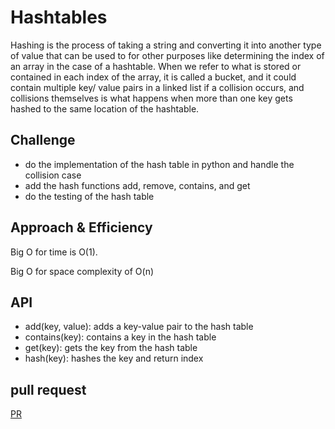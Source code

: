 # Hashtables
<!-- Short summary or background information -->
Hashing is the process of taking a string and converting it into another type of value that can be used to for other purposes like determining the index of an array in the case of a hashtable. When we refer to what is stored or contained in each index of the array, it is called a bucket, and it could contain multiple key/ value pairs in a linked list if a collision occurs, and collisions themselves is what happens when more than one key gets hashed to the same location of the hashtable.
## Challenge
<!-- Description of the challenge -->
- do the implementation of the hash table in python and handle the collision case
- add the hash functions add, remove, contains, and get
- do the testing of the hash table

## Approach & Efficiency
<!-- What approach did you take? Why? What is the Big O space/time for this approach? -->
Big O for time is O(1).

Big O for space complexity of O(n)


## API
<!-- Description of each method publicly available in each of your hashtable -->
- add(key, value): adds a key-value pair to the hash table
- contains(key): contains a key in the hash table
- get(key): gets the key from the hash table
- hash(key): hashes the key and return index

## pull request
[PR](https://github.com/mohammadsilwadi/data-structures-and-algorithms/pull/39)
